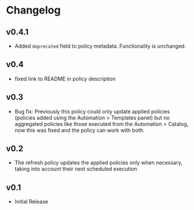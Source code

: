 # Changelog

## v0.4.1

- Added `deprecated` field to policy metadata. Functionality is unchanged.

## v0.4

- fixed link to README in policy description

## v0.3

- Bug fix: Previously this policy could only update applied policies (policies added using the Automation > Templates panel) but no aggregated policies like those executed from the Automation > Catalog, now this was fixed and the policy can work with both.

## v0.2

- The refresh policy updates the applied policies only when necessary, taking into account their next scheduled execution

## v0.1

- Initial Release

